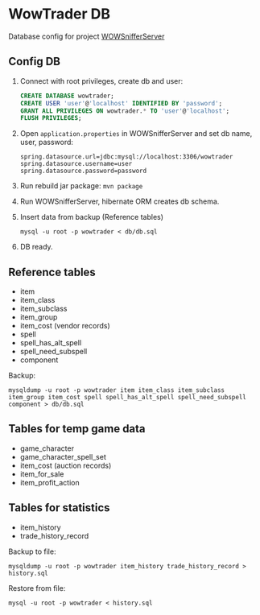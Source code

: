 # WowTrader DB

Database config for project [WOWSnifferServer](https://github.com/Teor99/WOWSnifferServer)

## Config DB

1. Connect with root privileges, create db and user:
    ```sql
    CREATE DATABASE wowtrader;
    CREATE USER 'user'@'localhost' IDENTIFIED BY 'password';
    GRANT ALL PRIVILEGES ON wowtrader.* TO 'user'@'localhost';
    FLUSH PRIVILEGES;
    ```

2. Open `application.properties` in WOWSnifferServer and set db name, user, password:
    ```
    spring.datasource.url=jdbc:mysql://localhost:3306/wowtrader
    spring.datasource.username=user
    spring.datasource.password=password
    ```
3. Run rebuild jar package: `mvn package`

4. Run WOWSnifferServer, hibernate ORM creates db schema.

5. Insert data from backup (Reference tables)
   ```
   mysql -u root -p wowtrader < db/db.sql
   ```
6. DB ready.

## Reference tables

- item
- item_class
- item_subclass
- item_group
- item_cost (vendor records)
- spell
- spell_has_alt_spell
- spell_need_subspell
- component

Backup:
```
mysqldump -u root -p wowtrader item item_class item_subclass item_group item_cost spell spell_has_alt_spell spell_need_subspell component > db/db.sql
```

## Tables for temp game data

- game_character
- game_character_spell_set
- item_cost (auction records)
- item_for_sale
- item_profit_action

## Tables for statistics

- item_history
- trade_history_record

Backup to file:
```
mysqldump -u root -p wowtrader item_history trade_history_record > history.sql
```
Restore from file:
```
mysql -u root -p wowtrader < history.sql
```